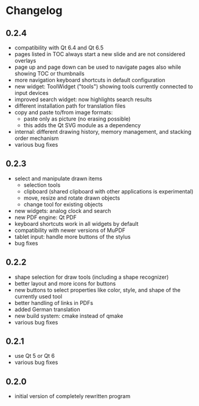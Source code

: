 # Changelog
## 0.2.4
* compatibility with Qt 6.4 and Qt 6.5
* pages listed in TOC always start a new slide and are not considered overlays
* page up and page down can be used to navigate pages also while showing TOC or thumbnails
* more navigation keyboard shortcuts in default configuration
* new widget: ToolWidget ("tools") showing tools currently connected to input devices
* improved search widget: now highlights search results
* different installation path for translation files
* copy and paste to/from image formats:
    * paste only as picture (no erasing possible)
    * this adds the Qt SVG module as a dependency
* internal: different drawing history, memory management, and stacking order mechanism
* various bug fixes

## 0.2.3
* select and manipulate drawn items
    * selection tools
    * clipboard (shared clipboard with other applications is experimental)
    * move, resize and rotate drawn objects
    * change tool for existing objects
* new widgets: analog clock and search
* new PDF engine: Qt PDF
* keyboard shortcuts work in all widgets by default
* compatibility with newer versions of MuPDF
* tablet input: handle more buttons of the stylus
* bug fixes

## 0.2.2
* shape selection for draw tools (including a shape recognizer)
* better layout and more icons for buttons
* new buttons to select properties like color, style, and shape of the currently used tool
* better handling of links in PDFs
* added German translation
* new build system: cmake instead of qmake
* various bug fixes

## 0.2.1
* use Qt 5 or Qt 6
* various bug fixes

## 0.2.0
* initial version of completely rewritten program
